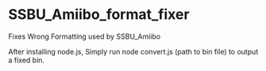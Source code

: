 # SSBU_Amiibo_format_fixer
Fixes Wrong Formatting used by SSBU_Amiibo

After installing node.js, Simply run node convert.js (path to bin file) to output a fixed bin.
